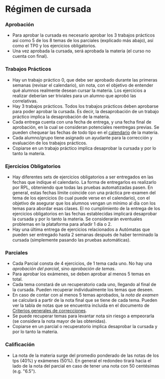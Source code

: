 Régimen de cursada
==================

### Aprobación

* Para aprobar la cursada es necesario aprobar los 3 trabajos prácticos así como 5 de los 8 temas de los parciales (explicado más abajo), así como el TP0 y los ejercicios obligatorios. 
* Una vez aprobada la cursada, será aprobada la materia (el curso no cuenta con final).

### Trabajos Prácticos

* Hay un trabajo práctico 0, que debe ser aprobado durante las primeras semanas (revisar el calendario), sin nota, con el objetivo de entender qué alumnos realmente desean cursar la materia. Los ejercicios a realizar deberían ser triviales para un alumno que aprobó las correlativas. 
* Hay 3 trabajos prácticos. Todos los trabajos prácticos deben aprobarse para poder aprobar la cursada. Es decir, la desaprobación de un trabajo práctico implica la desaprobación de la materia. 
* Cada entrega cuenta con una fecha de entrega, y una fecha final de aprobación, en la cual se consideran potenciales reentregas previas. Se pueden chequear las fechas de todo tipo en el [calendario]({{'calendario'|relative_url}}) de la materia.
* Cada alumno/grupo tiene asignado un ayudante para la corrección y evaluación de los trabajos prácticos.
* Copiarse en un trabajo práctico implica desaprobar la cursada y por lo tanto la materia.

### Ejercicios Obligatorios

* Hay diferentes sets de ejercicios obligatorios a ser entregados en las fechas que indique el calendario. La forma de entregarlos es realizarlo por RPL, obteniendo que todas las pruebas automatizadas pasen. En general, estas fechas límite coincide con una práctica pre-examen del tema de los ejercicios (lo cual puede verse en el calendario), con el objetivo de asegurar que los alumnos vengan un mínimo al día con los temas para abordar esas clases. El no cumplimiento de la entrega de los ejercicios obligatorios en las fechas establecidas implicará desaprobar la cursada y por lo tanto la materia. Se considerarán eventuales problemas en la plataforma para añadir 1 día o 2. 
* Hay una última entrega de ejercicios relacionados a Autómatas que pueden ser entregado hasta 2 semanas después de haber terminado la cursada (simplemente pasando las pruebas automáticas). 

### Parciales

* Cada Parcial consta de 4 ejercicios, de 1 tema cada uno. No hay una _aprobación del parcial_, sino _aprobación de temas_.
* Para aprobar los exámenes, se deben aprobar al menos 5 temas en total.
* Cada tema constará de un recuperatorio cada uno, llegando al final de la cursada. Pueden recuperar individualmente los temas que deseen. 
* En caso de contar con al menos 5 temas aprobados, la _nota de examen_ se calculará a partir de la nota final que se tiene de cada tema. Pueden ver la tabla de notas que se encuentra incluida en el documento de [Criterios generales de correcciones]({{site.data.sitios.doc_criterios_grales}}). 
* Se puede recuperar temas para levantar nota sin riesgo a empeorarla (se considera la nota mayor de las obtenidas).
* Copiarse en un parcial o recuperatorio implica desaprobar la cursada y por lo tanto la materia.

### Calificación

* La nota de la materia surge del promedio ponderado de las notas de los tps (40%) y exámenes (50%). En general el redondeo tirará hacia el lado de la nota del parcial en caso de tener una nota con 50 centésimas (e.g. "6.5"). 
